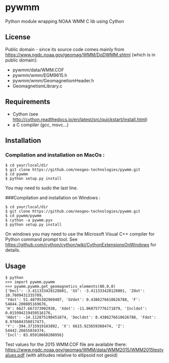 # pywmm
Python module wrapping NOAA WMM C lib using Cython

## License
Public domain - since its source code comes mainly from https://www.ngdc.noaa.gov/geomag/WMM/DoDWMM.shtml
(which is in public domain):
- pywmm/data/WMM.COF
- pywmm/wmm/EGM9615.h
- pywmm/wmm/GeomagnetismHeader.h
- GeomagnetismLibrary.c

## Requirements
- Cython (see http://cython.readthedocs.io/en/latest/src/quickstart/install.html)
- a C compiler (gcc, msvc...)

## Installation
### Compilation and installation on MacOs :
```
$ cd your/local/dir
$ git clone https://github.com/neogeo-technologies/pywmm.git
$ cd pywmm
$ python setup.py install
```
You may need to sudo the last line.

###Compilation and installation on Windows :
```
$ cd your/local/dir
$ git clone https://github.com/neogeo-technologies/pywmm.git
$ cd pywmm/pywmm
$ cython -a pywmm.pyx
$ python setup.py install
```
On windows you may need to use the Microsoft Visual C++ compiler for Python command prompt tool.
See https://github.com/cython/cython/wiki/CythonExtensionsOnWindows for details.


## Usage
```
$ python
>>> import pywmm.pywmm
>>> pywmm.pywmm.get_geomagnetics_elements(80,0,0)
{'Decl': -3.411333428128801, 'GV': -3.411333428128801, 'Zdot': 10.7609431335789,
'Ydot': 51.48795302969407, 'GVdot': 0.4386276610626788, 'F': 54844.200805169676,
'H': 6627.667373902938, 'Xdot': -11.068757776171879, 'Incldot': 0.015994219459516176,
'Hdot': -14.112875190451874, 'Decldot': 0.4386276610626788, 'Fdot': 8.976604358017473,
'Y': -394.3715919103892, 'X': 6615.923659368474, 'Z': 54442.26655034374,
'Incl': 83.05910660208956}
```

Test values for the 2015 WMM.COF file are available there:
https://www.ngdc.noaa.gov/geomag/WMM/data/WMM2015/WMM2015testvalues.pdf
(with altitudes relative to ellipsoid not geoid)
